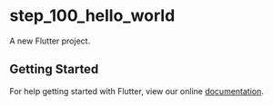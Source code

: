 # step_100_hello_world

A new Flutter project.

## Getting Started

For help getting started with Flutter, view our online
[documentation](https://flutter.io/).
